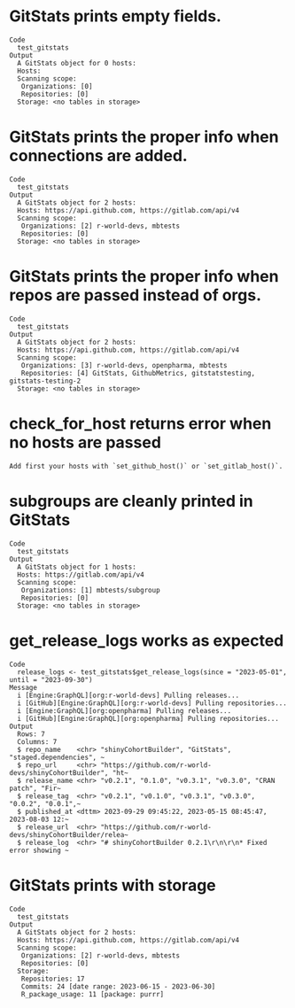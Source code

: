 # GitStats prints empty fields.

    Code
      test_gitstats
    Output
      A GitStats object for 0 hosts: 
      Hosts: 
      Scanning scope: 
       Organizations: [0] 
       Repositories: [0] 
      Storage: <no tables in storage>

# GitStats prints the proper info when connections are added.

    Code
      test_gitstats
    Output
      A GitStats object for 2 hosts: 
      Hosts: https://api.github.com, https://gitlab.com/api/v4
      Scanning scope: 
       Organizations: [2] r-world-devs, mbtests
       Repositories: [0] 
      Storage: <no tables in storage>

# GitStats prints the proper info when repos are passed instead of orgs.

    Code
      test_gitstats
    Output
      A GitStats object for 2 hosts: 
      Hosts: https://api.github.com, https://gitlab.com/api/v4
      Scanning scope: 
       Organizations: [3] r-world-devs, openpharma, mbtests
       Repositories: [4] GitStats, GithubMetrics, gitstatstesting, gitstats-testing-2
      Storage: <no tables in storage>

# check_for_host returns error when no hosts are passed

    Add first your hosts with `set_github_host()` or `set_gitlab_host()`.

# subgroups are cleanly printed in GitStats

    Code
      test_gitstats
    Output
      A GitStats object for 1 hosts: 
      Hosts: https://gitlab.com/api/v4
      Scanning scope: 
       Organizations: [1] mbtests/subgroup
       Repositories: [0] 
      Storage: <no tables in storage>

# get_release_logs works as expected

    Code
      release_logs <- test_gitstats$get_release_logs(since = "2023-05-01", until = "2023-09-30")
    Message
      i [Engine:GraphQL][org:r-world-devs] Pulling releases...
      i [GitHub][Engine:GraphQL][org:r-world-devs] Pulling repositories...
      i [Engine:GraphQL][org:openpharma] Pulling releases...
      i [GitHub][Engine:GraphQL][org:openpharma] Pulling repositories...
    Output
      Rows: 7
      Columns: 7
      $ repo_name    <chr> "shinyCohortBuilder", "GitStats", "staged.dependencies", ~
      $ repo_url     <chr> "https://github.com/r-world-devs/shinyCohortBuilder", "ht~
      $ release_name <chr> "v0.2.1", "0.1.0", "v0.3.1", "v0.3.0", "CRAN patch", "Fir~
      $ release_tag  <chr> "v0.2.1", "v0.1.0", "v0.3.1", "v0.3.0", "0.0.2", "0.0.1",~
      $ published_at <dttm> 2023-09-29 09:45:22, 2023-05-15 08:45:47, 2023-08-03 12:~
      $ release_url  <chr> "https://github.com/r-world-devs/shinyCohortBuilder/relea~
      $ release_log  <chr> "# shinyCohortBuilder 0.2.1\r\n\r\n* Fixed error showing ~

# GitStats prints with storage

    Code
      test_gitstats
    Output
      A GitStats object for 2 hosts: 
      Hosts: https://api.github.com, https://gitlab.com/api/v4
      Scanning scope: 
       Organizations: [2] r-world-devs, mbtests
       Repositories: [0] 
      Storage: 
       Repositories: 17 
       Commits: 24 [date range: 2023-06-15 - 2023-06-30]
       R_package_usage: 11 [package: purrr]

